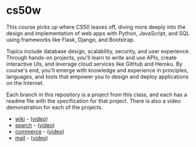 # cs50w

This course picks up where CS50 leaves off, diving more deeply into the design and implementation of web apps with Python, JavaScript, and SQL using frameworks like Flask, Django, and Bootstrap.

Topics include database design, scalability, security, and user experience. Through hands-on projects, you'll learn to write and use APIs, create interactive UIs, and leverage cloud services like GitHub and Heroku. By course's end, you'll emerge with knowledge and experience in principles, languages, and tools that empower you to design and deploy applications on the Internet.

Each branch in this repository is a project from this class, and each has a readme file with the specification for that project. There is also a video demonstration for each of the projects. 
* [wiki](https://github.com/palexthom/cs50w/tree/main) - ([video](https://youtu.be/fm_bnGqfsE8))
* [search](https://github.com/palexthom/cs50w/tree/search) - ([video](https://youtu.be/E1oJdS1b9cY))
* [commerce](https://github.com/palexthom/cs50w/tree/commerce) - ([video](https://youtu.be/ZuHu6FfZNmE))
* [mail](https://github.com/palexthom/CS50w/tree/mail) - ([video](https://youtu.be/GTFex32n5mE))
